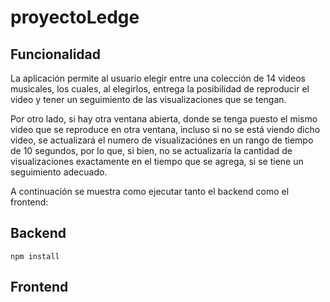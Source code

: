 # proyectoLedge

## Funcionalidad

La aplicación permite al usuario elegir entre una colección de 14 videos musicales, los cuales, al elegirlos, entrega la posibilidad de reproducir el video y tener un seguimiento de las visualizaciones que se tengan. 

Por otro lado, si hay otra ventana abierta, donde se tenga puesto el mismo video que se reproduce en otra ventana, incluso si no se está viendo dicho video, se actualizará el numero de visualizaciónes en un rango de tiempo de 10 segundos, por lo que, si bien, no se actualizaría la cantidad de visualizaciones exactamente en el tiempo que se agrega, si se tiene un seguimiento adecuado.

A continuación se muestra como ejecutar tanto el backend como el frontend:

## Backend

``` npm install ```

## Frontend
